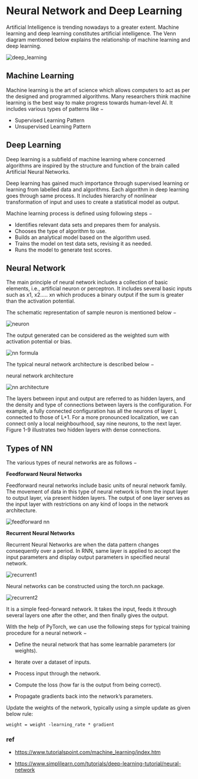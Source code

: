 # Neural Network and Deep Learning

Artificial Intelligence is trending nowadays to a greater extent. Machine learning and deep learning constitutes artificial intelligence. The Venn diagram mentioned below explains the relationship of machine learning and deep learning.

![deep_learning](https://kevinli-webbertech.github.io/blog/images/ml/ml_deeplearning.png)

## Machine Learning

Machine learning is the art of science which allows computers to act as per the designed and programmed algorithms. Many researchers think machine learning is the best way to make progress towards human-level AI. It includes various types of patterns like −

* Supervised Learning Pattern
* Unsupervised Learning Pattern

## Deep Learning

Deep learning is a subfield of machine learning where concerned algorithms are inspired by the structure and function of the brain called Artificial Neural Networks.

Deep learning has gained much importance through supervised learning or learning from labelled data and algorithms. Each algorithm in deep learning goes through same process. It includes hierarchy of nonlinear transformation of input and uses to create a statistical model as output.

Machine learning process is defined using following steps −

* Identifies relevant data sets and prepares them for analysis.
* Chooses the type of algorithm to use.
* Builds an analytical model based on the algorithm used.
* Trains the model on test data sets, revising it as needed.
* Runs the model to generate test scores.

## Neural Network

The main principle of neural network includes a collection of basic elements, i.e., artificial neuron or perceptron. It includes several basic inputs such as x1, x2….. xn which produces a binary output if the sum is greater than the activation potential.

The schematic representation of sample neuron is mentioned below −

![neuron](https://kevinli-webbertech.github.io/blog/images/ml/neuron.png)

The output generated can be considered as the weighted sum with activation potential or bias.

![nn formula](https://kevinli-webbertech.github.io/blog/images/ml/nn_formula.png)

The typical neural network architecture is described below −

neural network architecture

![nn architecture](https://kevinli-webbertech.github.io/blog/images/ml/nn.png)

The layers between input and output are referred to as hidden layers, and the density and type of connections between layers is the configuration. For example, a fully connected configuration has all the neurons of layer L connected to those of L+1. For a more pronounced localization, we can connect only a local neighbourhood, say nine neurons, to the next layer. Figure 1-9 illustrates two hidden layers with dense connections.

## Types of NN

The various types of neural networks are as follows −

**Feedforward Neural Networks**

Feedforward neural networks include basic units of neural network family. The movement of data in this type of neural network is from the input layer to output layer, via present hidden layers. The output of one layer serves as the input layer with restrictions on any kind of loops in the network architecture.

![feedforward nn](https://kevinli-webbertech.github.io/blog/images/ml/feedforward_nn.png)

**Recurrent Neural Networks**

Recurrent Neural Networks are when the data pattern changes consequently over a period. In RNN, same layer is applied to accept the input parameters and display output parameters in specified neural network.

![recurrent1](https://kevinli-webbertech.github.io/blog/images/ml/recurrent_nn1.png)

Neural networks can be constructed using the torch.nn package.

![recurrent2](https://kevinli-webbertech.github.io/blog/images/ml/recurrent_nn2.png)

It is a simple feed-forward network. It takes the input, feeds it through several layers one after the other, and then finally gives the output.

With the help of PyTorch, we can use the following steps for typical training procedure for a neural network −

* Define the neural network that has some learnable parameters (or weights).

* Iterate over a dataset of inputs.

* Process input through the network.

* Compute the loss (how far is the output from being correct).

* Propagate gradients back into the network’s parameters.

Update the weights of the network, typically using a simple update as given below rule: 

`weight = weight -learning_rate * gradient`

### ref

- https://www.tutorialspoint.com/machine_learning/index.htm

- https://www.simplilearn.com/tutorials/deep-learning-tutorial/neural-network